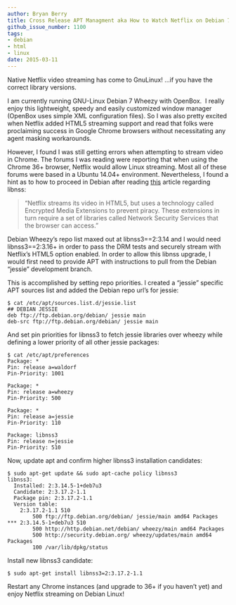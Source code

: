 ```yaml
---
author: Bryan Berry
title: Cross Release APT Managment aka How to Watch Netflix on Debian 7 Wheezy
github_issue_number: 1100
tags:
- debian
- html
- linux
date: 2015-03-11
---
```




Native Netflix video streaming has come to GnuLinux! ...if you have the correct library versions.

I am currently running GNU-Linux Debian 7 Wheezy with OpenBox.  I really enjoy this lightweight, speedy and easily customized window manager (OpenBox uses simple XML configuration files). So I was also pretty excited when Netflix added HTML5 streaming support and read that folks were proclaiming success in Google Chrome browsers without necessitating any agent masking workarounds.

However, I found I was still getting errors when attempting to stream video in Chrome. The forums I was reading were reporting that when using the Chrome 36+ browser, Netflix would allow Linux streaming. Most all of these forums were based in a Ubuntu 14.04+ environment. Nevertheless, I found a hint as to how to proceed in Debian after reading [this](http://www.pcworld.com/article/2824623/ubuntu-linux-gets-netflix-without-weird-workarounds.html) article regarding libnss:

> “Netflix streams its video in HTML5, but uses a technology called Encrypted Media Extensions to prevent piracy. These extensions in turn require a set of libraries called Network Security Services that the browser can access.”
> 
> 

Debian Wheezy’s repo list maxed out at libnss3==2:3.14 and I would need libnss3==2:3.16+ in order to pass the DRM tests and securely stream with Netflix’s HTML5 option enabled. In order to allow this libnss upgrade, I would first need to provide APT with instructions to pull from the Debian “jessie” development branch.

This is accomplished by setting repo priorities. I created a “jessie” specific APT sources list and added the Debian repo url’s for jessie:

```plain
$ cat /etc/apt/sources.list.d/jessie.list
## DEBIAN JESSIE
deb ftp://ftp.debian.org/debian/ jessie main
deb-src ftp://ftp.debian.org/debian/ jessie main
```

And set pin priorities for libnss3 to fetch jessie libraries over wheezy while defining a lower priority of all other jessie packages:

```plain
$ cat /etc/apt/preferences
Package: *
Pin: release a=waldorf
Pin-Priority: 1001

Package: *
Pin: release a=wheezy
Pin-Priority: 500

Package: *
Pin: release a=jessie
Pin-Priority: 110

Package: libnss3
Pin: release n=jessie
Pin-Priority: 510
```

Now, update apt and confirm higher libnss3 installation candidates:

```plain
$ sudo apt-get update && sudo apt-cache policy libnss3
libnss3:
  Installed: 2:3.14.5-1+deb7u3
  Candidate: 2:3.17.2-1.1
  Package pin: 2:3.17.2-1.1
  Version table:
    2:3.17.2-1.1 510
        500 ftp://ftp.debian.org/debian/ jessie/main amd64 Packages
*** 2:3.14.5-1+deb7u3 510
        500 http://http.debian.net/debian/ wheezy/main amd64 Packages
        500 http://security.debian.org/ wheezy/updates/main amd64 Packages
        100 /var/lib/dpkg/status

```

Install new libnss3 candidate:

```plain
$ sudo apt-get install libnss3=2:3.17.2-1.1
```

Restart any Chrome instances (and upgrade to 36+ if you haven’t yet) and enjoy Netflix streaming on Debian Linux!


